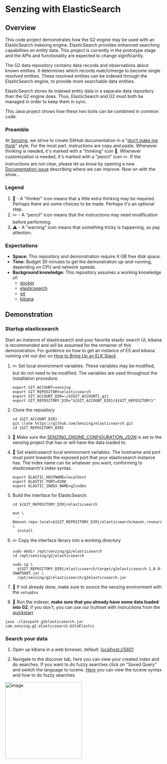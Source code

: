 # Senzing with ElasticSearch

## Overview

This code project demonstrates how the G2 engine may be used with an ElasticSearch indexing engine.  ElasticSearch provides enhanced searching capabilities on entity data.  This project is currently in the prototype stage and the APIs and functionality are expected to change significantly.

The G2 data repository contains data records and observations about known entities.  It determines which records match/merge to become single resolved entities.  These resolved entities can be indexed through the ElasticSearch engine, to provide more searchable data entities.

ElasticSearch stores its indexed entity data in a separate data repository than the G2 engine does.  Thus, ElasticSearch and G2 must both be managed in order to keep them in sync.

This Java project shows how these two tools can be combined in common code.

### Preamble

At [Senzing](http://senzing.com),
we strive to create GitHub documentation in a
"[don't make me think](https://github.com/Senzing/knowledge-base/blob/main/WHATIS/dont-make-me-think.md)" style.
For the most part, instructions are copy and paste.
Whenever thinking is needed, it's marked with a "thinking" icon :thinking:.
Whenever customization is needed, it's marked with a "pencil" icon :pencil2:.
If the instructions are not clear, please let us know by opening a new
[Documentation issue](https://github.com/Senzing/template-python/issues/new?template=documentation_request.md)
describing where we can improve.   Now on with the show...

### Legend

1. :thinking: - A "thinker" icon means that a little extra thinking may be required.
   Perhaps there are some choices to be made.
   Perhaps it's an optional step.
1. :pencil2: - A "pencil" icon means that the instructions may need modification before performing.
1. :warning: - A "warning" icon means that something tricky is happening, so pay attention.

### Expectations

- **Space:** This repository and demonstration require X GB free disk space.
- **Time:** Budget 30 minutes to get the demonstration up-and-running, depending on CPU and network speeds.
- **Background knowledge:** This repository assumes a working knowledge of:
  - [docker](https://github.com/Senzing/knowledge-base/blob/main/WHATIS/docker.md) 
  - [elasticsearch](https://www.elastic.co/guide/en/elasticsearch/reference/current/install-elasticsearch.html)
  - [git](https://github.com/Senzing/knowledge-base/blob/main/WHATIS/git.md)
  - [kibana](https://www.elastic.co/guide/en/kibana/current/install.html)


## Demonstration

### Startup elasticsearch

Start an instance of elasticsearch and your favorite elastic search UI, kibana is recommended and will be assumed for the remainer of this demonstration. 
For guidence on how to get an instance of ES and kibana running vist out doc on [How to Bring Up an ELK Stack](https://github.com/Senzing/knowledge-base/blob/main/HOWTO/bring-up-ELK-stack.md)

1. :pencil2: Set local environment variables.  These variables may be modified, but do not need to be modified.  The variables are used throughout the installation procedure.

    ```console
    export GIT_ACCOUNT=senzing
    export GIT_REPOSITORY=elasticsearch
    export GIT_ACCOUNT_DIR=~/${GIT_ACCOUNT}.git
    export GIT_REPOSITORY_DIR="${GIT_ACCOUNT_DIR}/${GIT_REPOSITORY}"
    ```
1. Clone the repository
    ```console
    cd {GIT_ACCOUNT_DIR}
    git clone https://github.com/Senzing/elasticsearch.git
    cd {GIT_REPOSITORY_DIR}
    ```
    
1. :thinking: Make sure the [SENZING_ENGINE_CONFIGURATION_JSON](https://github.com/Senzing/knowledge-base/blob/b9588bcc22e92993fbd5415172c2abd8d0402356/lists/environment-variables.md#senzing_engine_configuration_json) is set to the senzing project that has or will have the data loaded to.

3. :thinking: Set elasticsearch local environment variables. The hostname and port must point towards the exposed port that your elasticsearch instance has. The index name can be whatever you want; conforming to elasticsearch's index syntax.

    ```console
    export ELASTIC_HOSTNAME=localhost
    export ELASTIC_PORT=9200
    export ELASTIC_INDEX_NAME=g2index
    ```
    
1. Build the interface for ElasticSearch.

    ```console
    cd ${GIT_REPOSITORY_DIR}/elasticsearch

    mvn \
      -Dmaven.repo.local=${GIT_REPOSITORY_DIR}/elasticsearch/maven_resources \
      install
    ````

1. ✏️ Copy the interface library into a working directory

    ```console
    sudo mkdir /opt/senzing/g2/elasticsearch
    cd /opt/senzing/g2/elasticsearch

    sudo cp \
      ${GIT_REPOSITORY_DIR}/elasticsearch/target/g2elasticsearch-1.0.0-SNAPSHOT.jar \
      /opt/senzing/g2/elasticsearch/g2elasticsearch.jar
    ```

1. 🤔 If not already done, make sure to source the senzing environment with the `setupEnv`

3. 🤔 Run the indexer, **make sure that you already have some data loaded into G2**, if you don't, you can use our truthset with instructions from the [quickstart](https://senzing.zendesk.com/hc/en-us/articles/115002408867-Quickstart-Guide-)

```console
java -classpath g2elasticsearch.jar com.senzing.g2.elasticsearch.G2toElastic
```

### Search your data

1. Open up kibana in a web browser, default: [localhost://5601](localhost:5601)

1. Navigate to the discover tab, here you can view your created index and do searches. If you want to do fuzzy searches click on "Saved Query" and switch the language to lucene. [Here](https://www.elastic.co/guide/en/elasticsearch/reference/8.8/query-dsl-query-string-query.html#query-string-fuzziness) you can view the lucene syntax and how to do fuzzy searches
<img width="246" alt="image" src="https://github.com/SamMacy/elasticsearch/assets/49598357/c77b8f8b-6877-4701-9677-511e5aafb81f">
